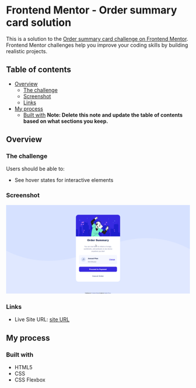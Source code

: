 # Frontend Mentor - Order summary card solution

This is a solution to the [Order summary card challenge on Frontend Mentor](https://www.frontendmentor.io/challenges/order-summary-component-QlPmajDUj). Frontend Mentor challenges help you improve your coding skills by building realistic projects.

## Table of contents

- [Overview](#overview)
  - [The challenge](#the-challenge)
  - [Screenshot](#screenshot)
  - [Links](#links)
- [My process](#my-process)
  - [Built with](#built-with)
**Note: Delete this note and update the table of contents based on what sections you keep.**

## Overview

### The challenge

Users should be able to:

- See hover states for interactive elements

### Screenshot

![My Solution](images/MySolution.png)

### Links

- Live Site URL: [site URL](https://nedimperva.github.io/order-summary-component/)

## My process

### Built with

- HTML5
- CSS
- CSS Flexbox
